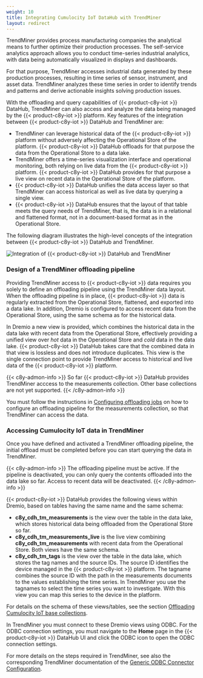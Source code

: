 ```yaml
---
weight: 10
title: Integrating Cumulocity IoT DataHub with TrendMiner
layout: redirect
---
```


TrendMiner provides process manufacturing companies the analytical means to further optimize their production processes. The self-service analytics approach allows you to conduct time-series industrial analytics, with data being automatically visualized in displays and dashboards.

For that purpose, TrendMiner accesses industrial data generated by these production processes, resulting in time series of sensor, instrument, and asset data. TrendMiner analyzes these time series in order to identify trends and patterns and derive actionable insights solving production issues.

With the offloading and query capabilities of {{< product-c8y-iot >}} DataHub, TrendMiner can also access and analyze the data being managed by the {{< product-c8y-iot >}} platform. Key features of the integration between {{< product-c8y-iot >}} DataHub and TrendMiner are:

* TrendMiner can leverage historical data of the {{< product-c8y-iot >}} platform without adversely affecting the Operational Store of the platform. {{< product-c8y-iot >}} DataHub offloads for that purpose the data from the Operational Store to a data lake.
* TrendMiner offers a time-series visualization interface and operational monitoring, both relying on live data from the {{< product-c8y-iot >}} platform. {{< product-c8y-iot >}} DataHub provides for that purpose a live view on recent data in the Operational Store of the platform.
* {{< product-c8y-iot >}} DataHub unifies the data access layer so that TrendMiner can access historical as well as live data by querying a single view.
* {{< product-c8y-iot >}} DataHub ensures that the layout of that table meets the query needs of TrendMiner, that is, the data is in a relational and flattened format, not in a document-based format as in the Operational Store.

The following diagram illustrates the high-level concepts of the integration between {{< product-c8y-iot >}} DataHub and TrendMiner.

<img src="/images/datahub-guide/trendminer-highlevel-concept.png" alt="Integration of {{< product-c8y-iot >}} DataHub and TrendMiner" style="max-width: 100%">

### Design of a TrendMiner offloading pipeline

Providing TrendMiner access to {{< product-c8y-iot >}} data requires you solely to define an offloading pipeline using the TrendMiner data layout. When the offloading pipeline is in place, {{< product-c8y-iot >}} data is regularly extracted from the Operational Store, flattened, and exported into a data lake. In addition, Dremio is configured to access recent data from the Operational Store, using the same schema as for the historical data.

In Dremio a new view is provided, which combines the historical data in the data lake with recent data from the Operational Store, effectively providing a unified view over *hot* data in the Operational Store and *cold* data in the data lake. {{< product-c8y-iot >}} DataHub takes care that the combined data in that view is lossless and does not introduce duplicates. This view is the single connection point to provide TrendMiner access to historical and live data of the {{< product-c8y-iot >}} platform.

{{< c8y-admon-info >}}
So far {{< product-c8y-iot >}} DataHub provides TrendMiner acccess to the measurements collection. Other base collections are not yet supported.
{{< /c8y-admon-info >}}

You must follow the instructions in [Configuring offloading jobs](/datahub/working-with-datahub/#configuring-offloading-jobs) on how to configure an offloading pipeline for the measurements collection, so that TrendMiner can access the data.

### Accessing Cumulocity IoT data in TrendMiner

Once you have defined and activated a TrendMiner offloading pipeline, the initial offload must be completed before you can start querying the data in TrendMiner.

{{< c8y-admon-info >}}
The offloading pipeline must be active. If the pipeline is deactivated, you can only query the contents offloaded into the data lake so far. Access to recent data will be deactivated.
{{< /c8y-admon-info >}}

{{< product-c8y-iot >}} DataHub provides the following views within Dremio, based on tables having the same name and the same schema:

* **c8y_cdh_tm_measurements** is the view over the table in the data lake, which stores historical data being offloaded from the Operational Store so far.
* **c8y_cdh_tm_measurements_live** is the live view combining **c8y_cdh_tm_measurements** with recent data from the Operational Store. Both views have the same schema.
* **c8y_cdh_tm_tags** is the view over the table in the data lake, which stores the tag names and the source IDs. The source ID identifies the device managed in the {{< product-c8y-iot >}} platform. The tagname combines the source ID with the path in the measurements documents to the values establishing the time series. In TrendMiner you use the tagnames to select the time series you want to investigate. With this view you can map this series to the device in the platform.

For details on the schema of these views/tables, see the section [Offloading Cumulocity IoT base collections](/datahub/working-with-datahub/#offloading-base-collections).

In TrendMiner you must connect to these Dremio views using ODBC. For the ODBC connection settings, you must navigate to the **Home** page in the {{< product-c8y-iot >}} DataHub UI and click the ODBC icon to open the ODBC connection settings.

For more details on the steps required in TrendMiner, see also the corresponding TrendMiner documentation of the [Generic ODBC Connector Configuration](https://support.trendminer.com/hc/en-us/articles/360039446851-Generic-Connector-Configuration).
